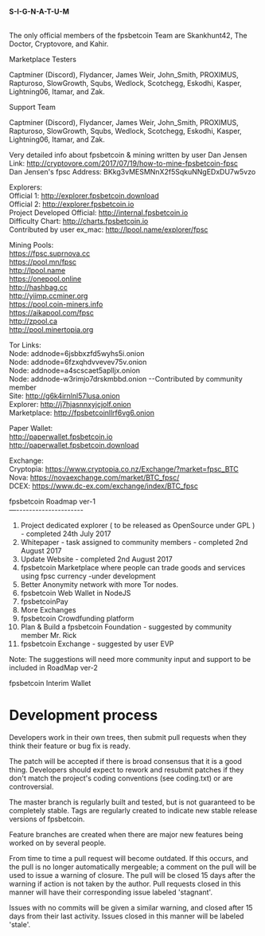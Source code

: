 <b> S-I-G-N-A-T-U-M  </b><br /><br />

The only official members of the fpsbetcoin Team are Skankhunt42, The Doctor, Cryptovore, and Kahir.<br />


Marketplace Testers<br />

Captminer (Discord), Flydancer, James Weir, John_Smith, PROXIMUS, Rapturoso, SlowGrowth, Squbs, Wedlock, Scotchegg, Eskodhi, Kasper, Lightning06, Itamar, and Zak.<br />

Support Team<br />

Captminer (Discord), Flydancer, James Weir, John_Smith, PROXIMUS, Rapturoso, SlowGrowth, Squbs, Wedlock, Scotchegg, Eskodhi, Kasper, Lightning06, Itamar, and Zak.<br />

Very detailed info about fpsbetcoin & mining written by user Dan Jensen<br />
Link: http://cryptovore.com/2017/07/19/how-to-mine-fpsbetcoin-fpsc <br />
Dan Jensen's fpsc Address: BKkg3vMESMNnX2f5SqkuNNgEDxDU7w5vzo <br />

Explorers: <br />
Official 1: http://explorer.fpsbetcoin.download <br />
Official 2: http://explorer.fpsbetcoin.io<br /> 
Project Developed Official: http://internal.fpsbetcoin.io <br />
Difficulty Chart: http://charts.fpsbetcoin.io <br />
Contributed by user ex_mac: http://lpool.name/explorer/fpsc <br />


Mining Pools:<br />
https://fpsc.suprnova.cc <br />
https://pool.mn/fpsc<br />
http://lpool.name<br />
https://onepool.online<br />
http://hashbag.cc<br />
http://yiimp.ccminer.org<br />
https://pool.coin-miners.info <br />
https://aikapool.com/fpsc <br />
http://zpool.ca <br />
http://pool.minertopia.org <br />

Tor Links:<br />
Node: addnode=6jsbbxzfd5wyhs5i.onion<br />
Node: addnode=6fzxqhdvvevev75v.onion<br />
Node: addnode=a4scscaet5aplljx.onion<br />
Node: addnode-w3rimjo7drskmbbd.onion --Contributed by community member <br /> 
Site: http://g6k4irnlnl57lusa.onion<br />
Explorer: http://j7hjasnnxyjcjolf.onion<br />
Marketplace: http://fpsbetcoinllrf6vg6.onion<br />

Paper Wallet:<br />
http://paperwallet.fpsbetcoin.io <br />
http://paperwallet.fpsbetcoin.download <br />

Exchange:<br />
Cryptopia: https://www.cryptopia.co.nz/Exchange/?market=fpsc_BTC <br />
Nova: https://novaexchange.com/market/BTC_fpsc/<br />
DCEX: https://www.dc-ex.com/exchange/index/BTC_fpsc<br />

fpsbetcoin Roadmap ver-1<br />
—---------------------<br />
1. Project dedicated explorer ( to be released as OpenSource under GPL ) - completed 24th July 2017<br />
2. Whitepaper - task assigned to community members - completed 2nd August 2017<br />
3. Update Website - completed 2nd August 2017<br />
4. fpsbetcoin Marketplace where people can trade goods and services using fpsc currency -under development<br />
5. Better Anonymity network with more Tor nodes.<br />
6. fpsbetcoin Web Wallet in NodeJS<br />
7. fpsbetcoinPay<br />
8. More Exchanges<br />
9. fpsbetcoin Crowdfunding platform<br />
10. Plan & Build a fpsbetcoin Foundation - suggested by community member Mr. Rick<br />
11. fpsbetcoin Exchange - suggested by user EVP<br />

Note: The suggestions will need more community input and support to be included in RoadMap ver-2<br />


fpsbetcoin Interim Wallet

Development process
===========================

Developers work in their own trees, then submit pull requests when
they think their feature or bug fix is ready.

The patch will be accepted if there is broad consensus that it is a
good thing.  Developers should expect to rework and resubmit patches
if they don't match the project's coding conventions (see coding.txt)
or are controversial.

The master branch is regularly built and tested, but is not guaranteed
to be completely stable. Tags are regularly created to indicate new
stable release versions of fpsbetcoin.

Feature branches are created when there are major new features being
worked on by several people.

From time to time a pull request will become outdated. If this occurs, and
the pull is no longer automatically mergeable; a comment on the pull will
be used to issue a warning of closure. The pull will be closed 15 days
after the warning if action is not taken by the author. Pull requests closed
in this manner will have their corresponding issue labeled 'stagnant'.

Issues with no commits will be given a similar warning, and closed after
15 days from their last activity. Issues closed in this manner will be 
labeled 'stale'.

